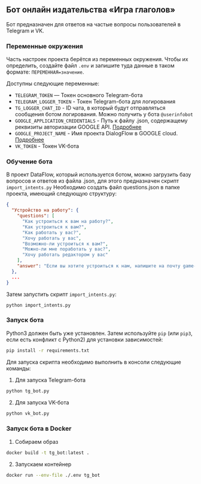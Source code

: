 ## Бот онлайн издательства «Игра глаголов»
Бот предназначен для ответов на частые вопросы пользователей в Telegram и VK.

### Переменные окружения
Часть настроек проекта берётся из переменных окружения. Чтобы их определить, создайте файл `.env` и
запишите туда данные в таком формате: `ПЕРЕМЕННАЯ=значение`.

Доступны следующие переменные:
- `TELEGRAM_TOKEN` — Токен основного Telegram-бота
- `TELEGRAM_LOGGER_TOKEN` - Токен Telegram-бота для логирования
- `TG_LOGGER_CHAT_ID` - ID чата, в который будут отправляться сообщения ботом логирования. Можно получить у бота `@userinfobot`
- `GOOGLE_APPLICATION_CREDENTIALS` - Путь к файлу .json, содержащему реквизиты авторизации GOOGLE API. [Подробнее](https://cloud.google.com/iam/docs/creating-managing-service-account-keys#creating)
- `GOOGLE_PROJECT_NAME` - Имя проекта DialogFlow в GOOGLE cloud. [Подробнее](https://cloud.google.com/dialogflow/es/docs/quick/setup)
- `VK_TOKEN` - Токен VK-бота

### Обучение бота
В проект DataFlow, который используется ботом, можно загрузить базу вопросов и ответов из файла .json, для этого 
предназначен скрипт `import_intents.py`
Необходимо создать файл questions.json в папке проекта, имеющий следующую структуру:
```json
{
  "Устройство на работу": {
    "questions": [
      "Как устроиться к вам на работу?",
      "Как устроиться к вам?",
      "Как работать у вас?",
      "Хочу работать у вас",
      "Возможно-ли устроиться к вам?",
      "Можно-ли мне поработать у вас?",
      "Хочу работать редактором у вас"
    ],
    "answer": "Если вы хотите устроиться к нам, напишите на почту game-of-verbs@gmail.com мини-эссе о себе и прикрепите ваше портфолио."
  },
  ...
}
```
Затем запустить скрипт `import_intents.py`:
```commandline
python import_intents.py
```

### Запуск бота
Python3 должен быть уже установлен. 
Затем используйте `pip` (или `pip3`, если есть конфликт с Python2) для установки зависимостей:
```bash
pip install -r requirements.txt
```

Для запуска скрипта необходимо выполнить в консоли следующие команды:
1. Для запуска Telegram-бота
```bash
python tg_bot.py
```
2. Для запуска VK-бота
```bash
python vk_bot.py
```

### Запуск бота в Docker
1. Собираем образ
```bash
docker build -t tg_bot:latest .
```
2. Запускаем контейнер
```bash
docker run --env-file ./.env tg_bot
```